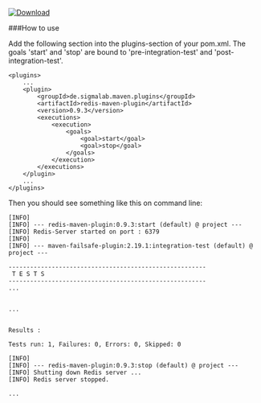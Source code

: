 [ ![Download](https://api.bintray.com/packages/sigmalab/maven-releases/redis-maven-plugin/images/download.svg) ](https://bintray.com/sigmalab/maven-releases/redis-maven-plugin/_latestVersion)


###How to use

Add the following section into the plugins-section of your pom.xml. The goals 'start' and 'stop' are bound to 'pre-integration-test' and 'post-integration-test'.

````
<plugins>
    ...
    <plugin>
        <groupId>de.sigmalab.maven.plugins</groupId>
        <artifactId>redis-maven-plugin</artifactId>
        <version>0.9.3</version>
        <executions>
            <execution>
                <goals>
                    <goal>start</goal>
                    <goal>stop</goal>
                </goals>
            </execution>
        </executions>
    </plugin>
    ...
</plugins>
````

Then you should see something like this on command line:

````
[INFO]
[INFO] --- redis-maven-plugin:0.9.3:start (default) @ project ---
[INFO] Redis-Server started on port : 6379
[INFO]
[INFO] --- maven-failsafe-plugin:2.19.1:integration-test (default) @ project ---

-------------------------------------------------------
 T E S T S
-------------------------------------------------------
...


...


Results :

Tests run: 1, Failures: 0, Errors: 0, Skipped: 0

[INFO]
[INFO] --- redis-maven-plugin:0.9.3:stop (default) @ project ---
[INFO] Shutting down Redis server ...
[INFO] Redis server stopped.

...

````


